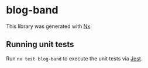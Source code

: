 # blog-band

This library was generated with [Nx](https://nx.dev).

## Running unit tests

Run `nx test blog-band` to execute the unit tests via [Jest](https://jestjs.io).
